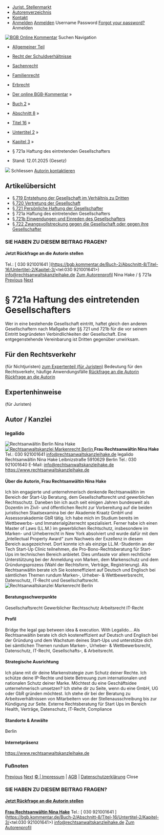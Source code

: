   * [Jurist. Stellenmarkt](https://bgb.kommentar.de/Buch-2/Abschnitt-8/Titel-16/Untertitel-2/Kapitel-3/</job-board> "Jurist. Stellenmarkt")
  * [Autorenverzeichnis](https://bgb.kommentar.de/Buch-2/Abschnitt-8/Titel-16/Untertitel-2/Kapitel-3/</Autorenverzeichnis> "Autorenverzeichnis")
  * [Kontakt](https://bgb.kommentar.de/Buch-2/Abschnitt-8/Titel-16/Untertitel-2/Kapitel-3/</Kontakt>)
  * [Anmelden](https://bgb.kommentar.de/Buch-2/Abschnitt-8/Titel-16/Untertitel-2/Kapitel-3/<#login> "show login form") [Anmelden](https://bgb.kommentar.de/Buch-2/Abschnitt-8/Titel-16/Untertitel-2/Kapitel-3/<#> "hide login form") Username Password
[Forgot your password?](https://bgb.kommentar.de/Buch-2/Abschnitt-8/Titel-16/Untertitel-2/Kapitel-3/</user/forgotpassword>) Anmelden 


[![BGB Online Kommentar](https://bgb.kommentar.de/extension/bgb/design/bgb/images/logo.png)](https://bgb.kommentar.de/Buch-2/Abschnitt-8/Titel-16/Untertitel-2/Kapitel-3/</> "BGB Online Kommentar")
Suchen
Navigation
  * [Allgemeiner Teil](https://bgb.kommentar.de/Buch-2/Abschnitt-8/Titel-16/Untertitel-2/Kapitel-3/</Buch-1>)
  * [Recht der Schuldverhältnisse](https://bgb.kommentar.de/Buch-2/Abschnitt-8/Titel-16/Untertitel-2/Kapitel-3/</Buch-2>)
  * [Sachenrecht](https://bgb.kommentar.de/Buch-2/Abschnitt-8/Titel-16/Untertitel-2/Kapitel-3/</Buch-3>)
  * [Familienrecht](https://bgb.kommentar.de/Buch-2/Abschnitt-8/Titel-16/Untertitel-2/Kapitel-3/</Buch-4>)
  * [Erbrecht](https://bgb.kommentar.de/Buch-2/Abschnitt-8/Titel-16/Untertitel-2/Kapitel-3/</Buch-5>)


  * [Der online BGB-Kommentar](https://bgb.kommentar.de/Buch-2/Abschnitt-8/Titel-16/Untertitel-2/Kapitel-3/</>) »
  * [Buch 2](https://bgb.kommentar.de/Buch-2/Abschnitt-8/Titel-16/Untertitel-2/Kapitel-3/</Buch-2>) »
  * [Abschnitt 8](https://bgb.kommentar.de/Buch-2/Abschnitt-8/Titel-16/Untertitel-2/Kapitel-3/</Buch-2/Abschnitt-8>) »
  * [Titel 16](https://bgb.kommentar.de/Buch-2/Abschnitt-8/Titel-16/Untertitel-2/Kapitel-3/</Buch-2/Abschnitt-8/Titel-16>) »
  * [Untertitel 2](https://bgb.kommentar.de/Buch-2/Abschnitt-8/Titel-16/Untertitel-2/Kapitel-3/</Buch-2/Abschnitt-8/Titel-16/Untertitel-2>) »
  * [Kapitel 3](https://bgb.kommentar.de/Buch-2/Abschnitt-8/Titel-16/Untertitel-2/Kapitel-3/</Buch-2/Abschnitt-8/Titel-16/Untertitel-2/Kapitel-3>) »
  * § 721a Haftung des eintretenden Gesellschafters 
  * Stand: 12.01.2025 (Gesetz) 


![](https://vg01.met.vgwort.de/na/1c9909529ead4f509072c06d9081a7d5)
Schliessen 
[ Autorin kontaktieren ](https://bgb.kommentar.de/Buch-2/Abschnitt-8/Titel-16/Untertitel-2/Kapitel-3/<#autorKanzlei29336>)
## Artikelübersicht
  * [ § 719 Entstehung der Gesellschaft im Verhältnis zu Dritten ](https://bgb.kommentar.de/Buch-2/Abschnitt-8/Titel-16/Untertitel-2/Kapitel-3/</Buch-2/Abschnitt-8/Titel-16/Untertitel-2/Kapitel-3/Entstehung-der-Gesellschaft-im-Verhaeltnis-zu-Dritten>)
  * [ § 720 Vertretung der Gesellschaft ](https://bgb.kommentar.de/Buch-2/Abschnitt-8/Titel-16/Untertitel-2/Kapitel-3/</Buch-2/Abschnitt-8/Titel-16/Untertitel-2/Kapitel-3/Vertretung-der-Gesellschaft>)
  * [ § 721 Persönliche Haftung der Gesellschafter ](https://bgb.kommentar.de/Buch-2/Abschnitt-8/Titel-16/Untertitel-2/Kapitel-3/</Buch-2/Abschnitt-8/Titel-16/Untertitel-2/Kapitel-3/Persoenliche-Haftung-der-Gesellschafter>)
  * § 721a Haftung des eintretenden Gesellschafters 
  * [ § 721b Einwendungen und Einreden des Gesellschafters ](https://bgb.kommentar.de/Buch-2/Abschnitt-8/Titel-16/Untertitel-2/Kapitel-3/</Buch-2/Abschnitt-8/Titel-16/Untertitel-2/Kapitel-3/Einwendungen-und-Einreden-des-Gesellschafters>)
  * [ § 722 Zwangsvollstreckung gegen die Gesellschaft oder gegen ihre Gesellschafter ](https://bgb.kommentar.de/Buch-2/Abschnitt-8/Titel-16/Untertitel-2/Kapitel-3/</Buch-2/Abschnitt-8/Titel-16/Untertitel-2/Kapitel-3/Zwangsvollstreckung-gegen-die-Gesellschaft-oder-gegen-ihre-Gesellschafter>)


### SIE HABEN ZU DIESEM BEITRAG FRAGEN?
####  Jetzt Rückfrage an die Autorin stellen 
Tel.: [ 030 921001641 ](https://bgb.kommentar.de/Buch-2/Abschnitt-8/Titel-16/Untertitel-2/Kapitel-3/<tel:030 921001641>) info@rechtsanwaltskanzleihake.de [Zum Autorenprofil](https://bgb.kommentar.de/Buch-2/Abschnitt-8/Titel-16/Untertitel-2/Kapitel-3/<#autorKanzlei29336>)
Nina Hake / § 721a 
[Previous](https://bgb.kommentar.de/Buch-2/Abschnitt-8/Titel-16/Untertitel-2/Kapitel-3/</Buch-2/Abschnitt-8/Titel-16/Untertitel-2/Kapitel-3/Persoenliche-Haftung-der-Gesellschafter> "§ 721 Persönliche Haftung der Gesellschafter") [Next](https://bgb.kommentar.de/Buch-2/Abschnitt-8/Titel-16/Untertitel-2/Kapitel-3/</Buch-2/Abschnitt-8/Titel-16/Untertitel-2/Kapitel-3/Einwendungen-und-Einreden-des-Gesellschafters> "§ 721b Einwendungen und Einreden des Gesellschafters")
# § 721a Haftung des eintretenden Gesellschafters
Wer in eine bestehende Gesellschaft eintritt, haftet gleich den anderen Gesellschaftern nach Maßgabe der §§ 721 und 721b für die vor seinem Eintritt begründeten Verbindlichkeiten der Gesellschaft. Eine entgegenstehende Vereinbarung ist Dritten gegenüber unwirksam.
## Für den Rechtsverkehr 
(für Nichtjuristen)
[zum Expertenteil (für Juristen)](https://bgb.kommentar.de/Buch-2/Abschnitt-8/Titel-16/Untertitel-2/Kapitel-3/<#expertenhinweise>)
Bedeutung für den Rechtsverkehr, häufige Anwendungsfälle
[ Rückfrage an die Autorin ](https://bgb.kommentar.de/Buch-2/Abschnitt-8/Titel-16/Untertitel-2/Kapitel-3/<#autorKanzlei29336>) [ Rückfrage an die Autorin ](https://bgb.kommentar.de/Buch-2/Abschnitt-8/Titel-16/Untertitel-2/Kapitel-3/<#autorKanzlei29336>)
## Expertenhinweise
(für Juristen)
## Autor / Kanzlei
### legalido
![Rechtsanwältin Berlin Nina Hake](https://bgb.kommentar.de/var/bgb_online/storage/images/users/author/nina-hake/572774-1-ger-DE/Nina-Hake_profilelogo.jpg)
[ ![Rechtsanwaltskanzlei Markenrecht Berlin](https://bgb.kommentar.de/var/bgb_online/storage/images/companies/legalido/572787-1-ger-DE/legalido_large.png) ](https://bgb.kommentar.de/Buch-2/Abschnitt-8/Titel-16/Untertitel-2/Kapitel-3/<https:/www.rechtsanwaltskanzleihake.de>)
**Frau Rechtsanwältin Nina Hake** Tel.: 030 921001641 info@rechtsanwaltskanzleihake.de
legalido Rechtsanwältin Nina Hake Leibnizstraße 5910629 Berlin
Tel.: 030 921001640
E-Mail: info@rechtsanwaltskanzleihake.de
<https://www.rechtsanwaltskanzleihake.de>
####  Über die Autorin, Frau Rechtsanwältin Nina Hake 
Ich bin engagierte und unternehmerisch denkende Rechtsanwältin im Bereich der Start-Up Beratung, dem Gesellschaftsrecht und gewerblichen Rechtsschutz. Daneben bin ich auch seit einigen Jahren bundesweit als Dozentin im Zivil- und öffentlichen Recht zur Vorbereitung auf die beiden juristischen Staatsexamina bei der Akademie Kraatz GmbH und Assessorakademie GbR tätig.
Ich habe mich im Studium bereits im Wettbewerbs- und Immaterialgüterrecht spezialisiert. Ferner habe ich einen Master of Laws (LL.M.) im gewerblichen Rechtschutz, insbesondere im Marken- und Urheberrecht in New York absolviert und wurde dafür mit dem „Intellectual Property Award“ zum Nachweis der Exzellenz in diesem Bereich ausgezeichnet. Dort konnte ich als einzige LL.M.-Studentin an der Tech Start-Up Clinic teilnehmen, die Pro-Bono-Rechtsberatung für Start-Ups im technischen Bereich anbietet. Dies umfasste vor allem rechtliche Unterstützung bei der Anmeldung von Marken, dem Markenschutz und dem Gründungsprozess (Wahl der Rechtsform, Verträge, Registrierung). 
Als Rechtsanwältin berate ich Sie kosteneffizient auf Deutsch und Englisch bei sämtlichen Themen rundum Marken-, Urheber- & Wettbewerbsrecht, Datenschutz, IT-Recht und Gesellschaftsrecht.
![Rechtsanwaltskanzlei Markenrecht Berlin](https://bgb.kommentar.de/var/bgb_online/storage/images/companies/legalido/572787-1-ger-DE/legalido_large.png)
#### Beratungsschwerpunkte
Gesellschaftsrecht Gewerblicher Rechtsschutz Arbeitsrecht IT-Recht
#### Profil
Bridge the legal gap between idea & execution. With Legalido...
Als Rechtsanwältin berate ich dich kosteneffizient auf Deutsch und Englisch bei der Gründung und dem Wachstum deines Start-Ups und unterstütze dich bei sämtlichen Themen rundum Marken-, Urheber- & Wettbewerbsrecht, Datenschutz, IT-Recht, Gesellschafts-, & Arbeitsrecht.
#### Strategische Ausrichtung
Ich plane mit dir deine Markenstrategie zum Schutz deiner Rechte. Ich schütze deine IP-Rechte und biete Betreuung zum internationalen und nationalen Schutz deiner Marke.
Möchtest du eine Geschäftsidee unternehmerisch umsetzen? Ich stehe dir zu Seite, wenn du eine GmbH, UG oder GbR gründen möchtest.
Ich stehe dir bei der Beratung zu Arbeitsverhältnissen von Mitarbeitern von der Stellenausschreibung bis zur Kündigung zur Seite.
Externe Rechtsberatung für Start Ups im Bereich Health, Verträge, Datenschutz, IT-Recht, Compliance
#### Standorte & Anwälte
Berlin
#### Internetpräsenz
<https://www.rechtsanwaltskanzleihake.de>
### Fußnoten
[Previous](https://bgb.kommentar.de/Buch-2/Abschnitt-8/Titel-16/Untertitel-2/Kapitel-3/</Buch-2/Abschnitt-8/Titel-16/Untertitel-2/Kapitel-3/Persoenliche-Haftung-der-Gesellschafter> "§ 721 Persönliche Haftung der Gesellschafter") [Next](https://bgb.kommentar.de/Buch-2/Abschnitt-8/Titel-16/Untertitel-2/Kapitel-3/</Buch-2/Abschnitt-8/Titel-16/Untertitel-2/Kapitel-3/Einwendungen-und-Einreden-des-Gesellschafters> "§ 721b Einwendungen und Einreden des Gesellschafters")
[© | Impressum](https://bgb.kommentar.de/Buch-2/Abschnitt-8/Titel-16/Untertitel-2/Kapitel-3/</Kontakt>) | [AGB](https://bgb.kommentar.de/Buch-2/Abschnitt-8/Titel-16/Untertitel-2/Kapitel-3/</AGB>) | [Datenschutzerklärung](https://bgb.kommentar.de/Buch-2/Abschnitt-8/Titel-16/Untertitel-2/Kapitel-3/</Datenschutzerklaerung-fuer-Leser>)
Close
### SIE HABEN ZU DIESEM BEITRAG FRAGEN?
####  [ Jetzt Rückfrage an die Autorin stellen ](https://bgb.kommentar.de/Buch-2/Abschnitt-8/Titel-16/Untertitel-2/Kapitel-3/<#autorKanzlei29336>)
[ ](https://bgb.kommentar.de/Buch-2/Abschnitt-8/Titel-16/Untertitel-2/Kapitel-3/<#autorKanzlei29336>)
**[Frau Rechtsanwältin Nina Hake](https://bgb.kommentar.de/Buch-2/Abschnitt-8/Titel-16/Untertitel-2/Kapitel-3/<#autorKanzlei29336>)** Tel.: [ 030 921001641 ](https://bgb.kommentar.de/Buch-2/Abschnitt-8/Titel-16/Untertitel-2/Kapitel-3/<tel:030 921001641>) info@rechtsanwaltskanzleihake.de [Zum Autorenprofil](https://bgb.kommentar.de/Buch-2/Abschnitt-8/Titel-16/Untertitel-2/Kapitel-3/<#autorKanzlei29336>)
